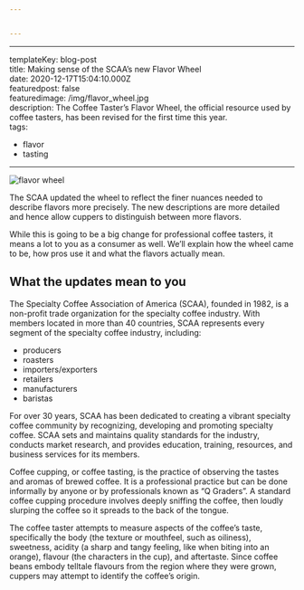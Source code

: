 ```yaml
---


---
```


<hr>
<p>templateKey: blog-post<br>
title: Making sense of the SCAA’s new Flavor Wheel<br>
date: 2020-12-17T15:04:10.000Z<br>
featuredpost: false<br>
featuredimage: /img/flavor_wheel.jpg<br>
description: The Coffee Taster’s Flavor Wheel, the official resource used by coffee tasters, has been revised for the first time this year.<br>
tags:</p>
<ul>
<li>flavor</li>
<li>tasting</li>
</ul>
<hr>
<p><img src="/img/flavor_wheel.jpg" alt="flavor wheel"></p>
<p>The SCAA updated the wheel to reflect the finer nuances needed to describe flavors more precisely. The new descriptions are more detailed and hence allow cuppers to distinguish between more flavors.</p>
<p>While this is going to be a big change for professional coffee tasters, it means a lot to you as a consumer as well. We’ll explain how the wheel came to be, how pros use it and what the flavors actually mean.</p>
<h2 id="what-the-updates-mean-to-you">What the updates mean to you</h2>
<p>The Specialty Coffee Association of America (SCAA), founded in 1982, is a non-profit trade organization for the specialty coffee industry. With members located in more than 40 countries, SCAA represents every segment of the specialty coffee industry, including:</p>
<ul>
<li>producers</li>
<li>roasters</li>
<li>importers/exporters</li>
<li>retailers</li>
<li>manufacturers</li>
<li>baristas</li>
</ul>
<p>For over 30 years, SCAA has been dedicated to creating a vibrant specialty coffee community by recognizing, developing and promoting specialty coffee. SCAA sets and maintains quality standards for the industry, conducts market research, and provides education, training, resources, and business services for its members.</p>
<p>Coffee cupping, or coffee tasting, is the practice of observing the tastes and aromas of brewed coffee. It is a professional practice but can be done informally by anyone or by professionals known as “Q Graders”. A standard coffee cupping procedure involves deeply sniffing the coffee, then loudly slurping the coffee so it spreads to the back of the tongue.</p>
<p>The coffee taster attempts to measure aspects of the coffee’s taste, specifically the body (the texture or mouthfeel, such as oiliness), sweetness, acidity (a sharp and tangy feeling, like when biting into an orange), flavour (the characters in the cup), and aftertaste. Since coffee beans embody telltale flavours from the region where they were grown, cuppers may attempt to identify the coffee’s origin.</p>

